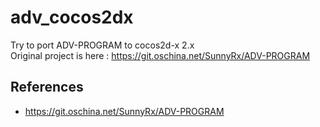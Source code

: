 # adv_cocos2dx
Try to port ADV-PROGRAM to cocos2d-x 2.x   
Original project is here : https://git.oschina.net/SunnyRx/ADV-PROGRAM  

## References
* https://git.oschina.net/SunnyRx/ADV-PROGRAM  
